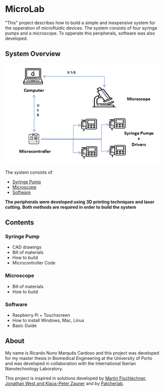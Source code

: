 # MicroLab
"This" project describes how to build a simple and inexpensive system for the opperation of microfluidic devices. The system consists of four syringe pumps and a microscope. To opperate this peripherals, software was also developed. 

## System Overview 

<p align="center">
  <img width="" height="" src=images/overallsystem2.PNG>
</p>

The system consists of:
* [Syringe Pump](Microlab/SyringePump) 
* [Microscope](Microlab/Microscope) 
* [Software](Microlab/Software) 

**The peripherals were developed using 3D printing techniques and laser cutting. Both methods are required in order to build the system**

## Contents

### Syringe Pump

* CAD drawings
* Bill of materials
* How to build 
* Microcontroller Code

### Microscope

* Bill of materials
* How to build 

### Software

* Raspberry Pi + Touchscreen
* How to install Windows, Mac, Linux
* Basic Guide

## About

My name is Ricardo Nuno Marquês Cardoso and this project was developed for my master thesis in Biomedical Engineering at the University of Porto and was developed in collaboration with the International Iberian Nanotechnology Laboratory.

This project is inspired in solutions developed by [Martin Fischlechner, Jonathan West and Klaus-Peter Zauner](https://dropletkitchen.github.io/pages/projects.html) and by [Patcherlab](https://pachterlab.github.io/poseidon/). 




